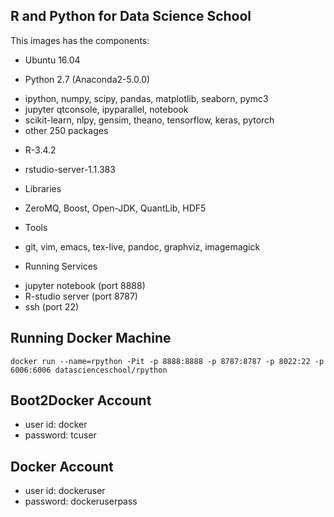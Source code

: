 R and Python for Data Science School
-----------------------------------------------------

This images has the components:

* Ubuntu 16.04

* Python 2.7 (Anaconda2-5.0.0)
 - ipython, numpy, scipy, pandas, matplotlib, seaborn, pymc3
 - jupyter qtconsole, ipyparallel, notebook
 - scikit-learn, nlpy, gensim, theano, tensorflow, keras, pytorch
 - other 250 packages

* R-3.4.2
 - rstudio-server-1.1.383

* Libraries
 - ZeroMQ, Boost, Open-JDK, QuantLib, HDF5

* Tools
 - git, vim, emacs, tex-live, pandoc, graphviz, imagemagick

* Running Services
 - jupyter notebook (port 8888)
 - R-studio server (port 8787)
 - ssh (port 22)


Running Docker Machine
--------------------------------------------

```
docker run --name=rpython -Pit -p 8888:8888 -p 8787:8787 -p 8022:22 -p 6006:6006 datascienceschool/rpython
```

    
Boot2Docker Account
---------------------
* user id: docker
* password: tcuser


Docker Account
---------------------
* user id: dockeruser
* password: dockeruserpass
